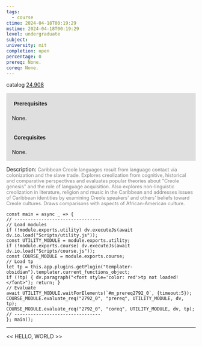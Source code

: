 ```yaml
---
tags:
  - course
ctime: 2024-04-18T00:19:29
mstime: 2024-04-18T00:19:29
level: undergraduate
subject: 
university: mit
completion: open
percentage: 0
prereq: None.
coreq: None.
---
```


catalog [24.908](http://student.mit.edu/catalog/m24b.html#24.908)

<span style="display: block; padding: 15px; background-color: rgb(100, 100, 100, 0.2);"><font id="m_prereq2792_0" style="display: block; font-family: Arial, sans-serif; font-weight: bold; padding: 5px">Prerequisites</font><br><span id="prereq2792_0">None.</span></span>
<span style="display: block; padding: 15px; background-color: rgb(100, 100, 100, 0.2);"><font id="m_coreq2792_0" style="display: block; font-family: Arial, sans-serif; font-weight: bold; padding: 5px">Corequisites</font><br><span id="coreq2792_0">None.</span></span>

<font style="">Description:</font>
<font style="color: grey; font-size: 0.8rem;">Caribbean Creole languages result from language contact via colonization and the slave trade. Explores creolization from cognitive, historical and comparative perspectives and evaluates popular theories about "Creole genesis" and the role of language acquisition. Also explores non-linguistic creolization in literature, religion and music in the Caribbean and addresses issues of Caribbean identities by examining Creole speakers' and others' beliefs toward Creole cultures. Draws comparisons with aspects of African-American culture.</font>

```dataviewjs
const main = async _ => {
// --------------------------------
// Load modules
if (!module.exports.utility) dv.executeJs(await dv.io.load("Scripts/utility.js"));
const UTILITY_MODULE = module.exports.utility;
if (!module.exports.course) dv.executeJs(await dv.io.load("Scripts/course.js"));
const COURSE_MODULE = module.exports.course;
// Load tp
let tp = this.app.plugins.getPlugin("templater-obsidian").templater.current_functions_object;
if (!tp) { dv.paragraph("<font style='color: red'>tp not loaded!</font>"); return; }
// Evaluate
await UTILITY_MODULE.waitForElements(`#m_prereq2792_0`, {timeout:5});
COURSE_MODULE.evaluate_req("2792_0", "prereq", UTILITY_MODULE, dv, tp);
COURSE_MODULE.evaluate_req("2792_0", "coreq", UTILITY_MODULE, dv, tp);
// --------------------------------
}; main();
```

---

<< HELLO, WORLD >>
